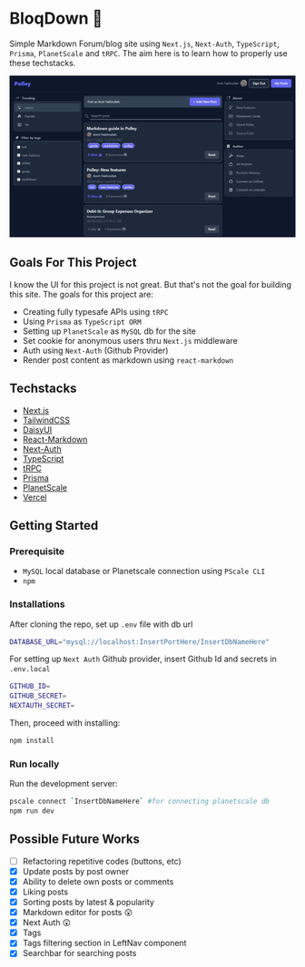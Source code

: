 # BloqDown :newspaper:

Simple Markdown Forum/blog site using `Next.js`, `Next-Auth`, `TypeScript`, `Prisma`, `PlanetScale` and `tRPC`. The aim here is to learn how to properly use these techstacks.

![Polley Screen](./src/public/polley-screen.JPG)

## Goals For This Project

I know the UI for this project is not great. But that's not the goal for building this site. The goals for this project are:

- Creating fully typesafe APIs using `tRPC`
- Using `Prisma` as `TypeScript ORM`
- Setting up `PlanetScale` as `MySQL` db for the site
- Set cookie for anonymous users thru `Next.js` middleware
- Auth using `Next-Auth` (Github Provider)
- Render post content as markdown using `react-markdown`

## Techstacks

- [Next.js](https://nextjs.org/)
- [TailwindCSS](https://tailwindcss.com/)
- [DaisyUI](https://daisyui.com/)
- [React-Markdown](https://github.com/remarkjs/react-markdown)
- [Next-Auth](https://next-auth.js.org/)
- [TypeScript](https://www.typescriptlang.org/)
- [tRPC](https://trpc.io/)
- [Prisma](https://www.prisma.io/)
- [PlanetScale](https://planetscale.com/)
- [Vercel](https://vercel.com/)

## Getting Started

### Prerequisite

- `MySQL` local database or Planetscale connection using `PScale CLI`
- `npm`

### Installations

After cloning the repo, set up `.env` file with db url

```bash
DATABASE_URL="mysql://localhost:InsertPortHere/InsertDbNameHere"
```

For setting up `Next Auth` Github provider, insert Github Id and secrets in `.env.local`

```bash
GITHUB_ID=
GITHUB_SECRET=
NEXTAUTH_SECRET=
```

Then, proceed with installing:

```bash
npm install
```

### Run locally

Run the development server:

```bash
pscale connect `InsertDbNameHere` #for connecting planetscale db
npm run dev
```

## Possible Future Works

- [ ] Refactoring repetitive codes (buttons, etc)
- [x] Update posts by post owner
- [x] Ability to delete own posts or comments
- [x] Liking posts
- [x] Sorting posts by latest & popularity
- [x] Markdown editor for posts :astonished:
- [x] Next Auth :astonished:
- [x] Tags
- [x] Tags filtering section in LeftNav component
- [x] Searchbar for searching posts

